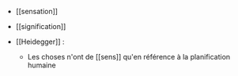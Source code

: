 - [[sensation]]
- [[signification]]

- [[Heidegger]] :
	- Les choses n'ont de [[sens]] qu'en référence à la planification humaine